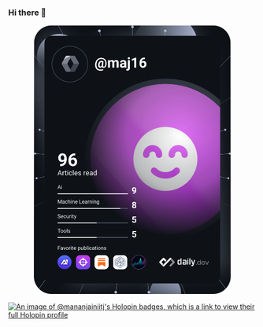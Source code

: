 ### Hi there 👋

<!--
**MananJain-IITJ/MananJain-IITJ** is a ✨ _special_ ✨ repository because its `README.md` (this file) appears on your GitHub profile.

Here are some ideas to get you started:

- 🔭 I’m currently working on ...
- 🌱 I’m currently learning ...
- 👯 I’m looking to collaborate on ...
- 🤔 I’m looking for help with ...
- 💬 Ask me about ...
- 📫 How to reach me: ...
- 😄 Pronouns: ...
- ⚡ Fun fact: ...
-->
<p align="center">
  <a href="https://app.daily.dev/DailyDevTips">
    <img src="https://github.com/MananJain-IITJ/MananJain-IITJ/blob/main/devcard.svg" width="400" alt="Manan's Dev Card"/>
  </a>
</p>

[![An image of @mananjainiitj's Holopin badges, which is a link to view their full Holopin profile](https://holopin.me/mananjainiitj)](https://holopin.io/@mananjainiitj)
